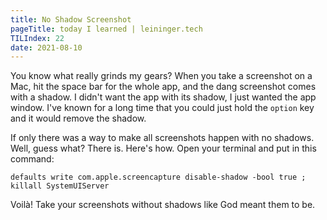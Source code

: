 ```yaml
---
title: No Shadow Screenshot
pageTitle: today I learned | leininger.tech
TILIndex: 22
date: 2021-08-10
---
```


You know what really grinds my gears? When you take a screenshot on a Mac, hit the space bar for the whole app, and the dang screenshot comes with a shadow. I didn't want the app with its shadow, I just wanted the app window. I've known for a long time that you could just hold the `option` key and it would remove the shadow.

If only there was a way to make all screenshots happen with no shadows. Well, guess what? There is. Here's how. Open your terminal and put in this command:

```shell
defaults write com.apple.screencapture disable-shadow -bool true ; killall SystemUIServer
```

Voilà! Take your screenshots without shadows like God meant them to be.
